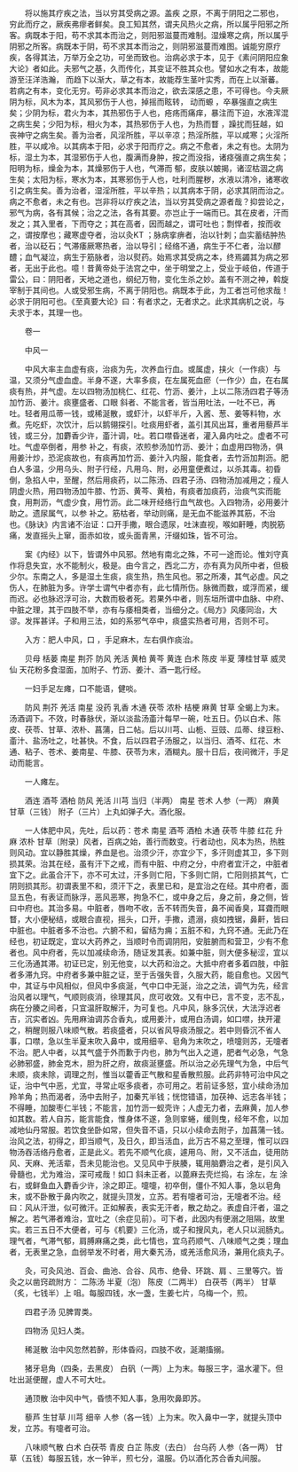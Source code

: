 <!-- { "loadSidebar": true } -->
　　将以施其疗疾之法，当以穷其受病之源。盖疾 之原，不离于阴阳之二邪也，穷此而疗之，厥疾弗瘳者鲜矣。良工知其然，谓夫风热火之病，所以属乎阳邪之所客。病既本于阳，苟不求其本而治之，则阳邪滋蔓而难制。湿燥寒之病，所以属乎阴邪之所客。病既本于阴，苟不求其本而治之，则阴邪滋蔓而难图。诚能穷原疗疾，各得其法，万举万全之功，可坐而致也。治病必求于本，见于《素问阴阳应象大论》者如此。夫邪气之基，久而传化，其变证不胜其众也。譬如水之有本，故能游至汪洋浩瀚， 而趋下以渐大，草之有本，故能荐生茎叶实秀，而在上以渐蕃。若病之有本，变化无穷。苟非必求其本而治之，欲去深感之患，不可得也。今夫厥阴为标，风木为本，其风邪伤于人也，掉摇而眩转， 动而螈 ，卒暴强直之病生矣；少阴为标，君火为本，其热邪伤于人也，疮疡而痛痒，暴注而下迫，水液浑混之病生矣；少阳为标，相火为本，其热邪伤于人也，为热而瞀 ，躁扰而狂越，如丧神守之病生矣。善为治者，风淫所胜，平以辛凉；热淫所胜，平以咸寒；火淫所胜，平以咸冷。以其病本于阳，必求于阳而疗之。病之不愈者，未之有也。太阴为标，湿土为本，其湿邪伤于人也，腹满而身肿，按之而没指，诸痉强直之病生矣；阳明为标，燥金为本，其燥邪伤于人也，气滞而 郁，皮肤以皴揭，诸涩枯涸之病生矣；太阳为标，寒水为本，其寒邪伤于人也，吐利而腥秽，水液以清冷，诸寒收引之病生矣。善为治者，湿淫所胜，平以辛热；以其病本于阴，必求其阴而治之。病之不愈者，未之有也。岂非将以疗疾之法，当以穷其受病之源者哉？抑尝论之，邪气为病，各有其候；治之之法，各有其要。亦岂止于一端而已。其在皮者，汗而发之；其入里者，下而夺之；其在高者，因而越之，谓可吐也；剽悍者，按而收之，谓按摩也；藏寒虚夺者，治以灸KT ；脉病挛痹者，治以针刺；血实蓄结肿热者，治以砭石；气滞痿厥寒热者，治以导引；经络不通，病生于不仁者，治以醪醴；血气凝泣，病生于筋脉者，治以熨药。始焉求其受病之本，终焉蠲其为病之邪者，无出于此也。噫！昔黄帝处于法宫之中，坐于明堂之上，受业于岐伯，传道于雷公，曰：阴阳者，天地之道也，纲纪万物，变化生杀之妙。盖有不测之神，斡旋宰制于其间也。人或受邪生病，不离于阴阳也。病既本于此，为工者岂可他求哉！必求于阴阳可也。《至真要大论》曰：有者求之，无者求之。此求其病机之说，与夫求于本，其理一也。

　　卷一

　　中风一

　　中风大率主血虚有痰，治痰为先，次养血行血。或属虚，挟火（一作痰）与温，又须分气虚血虚。半身不遂，大率多痰，在左属死血瘀（一作少）血，在右属痰有热，并气虚。左以四物汤加桃仁、红花、竹沥、姜汁，上以二陈汤四君子等汤加竹沥、姜汁。痰壅盛者、口眼 斜者、不能言者，皆当用吐法，一吐不已，再吐。轻者用瓜蒂一钱，或稀涎散，或虾汁，以虾半斤，入酱、葱、姜等料物，水煮。先吃虾，次饮汁，后以鹅翎探引。吐痰用虾者，盖引其风出耳，重者用藜芦半钱，或三分，加麝香少许，齑汁调，吐。若口噤昏迷者，灌入鼻内吐之。虚者不可吐。气虚卒倒者，用参 补之，有痰，浓煎参汤加竹沥、姜汁；血虚用四物汤，俱用姜汁炒，恐泥痰故也，有痰再加竹沥、姜汁入内服，能食者，去竹沥加荆沥。肥白人多温，少用乌头、附子行经，凡用乌、附，必用童便煮过，以杀其毒。初昏倒，急掐人中，至醒，然后用痰药，以二陈汤、四君子汤、四物汤加减用之；瘦人阴虚火热，用四物汤加牛膝、竹沥、黄芩、黄柏，有痰者加痰药，治痰气实而能食，用荆沥，气虚少食，用竹沥。此二味开经络行血气故也。入四物汤，必用姜汁助之。遗尿属气，以参 补之。筋枯者，举动则痛，是无血不能滋养其筋，不治也。《脉诀》内言诸不治证：口开手撒，眼合遗尿，吐沫直视，喉如鼾睡，肉脱筋痛，发直摇头上窜，面赤如妆，或头面青黑，汗缀如珠，皆不可治。

　　案《内经》以下，皆谓外中风邪。然地有南北之殊，不可一途而论。惟刘守真作将息失宜，水不能制火，极是。由今言之，西北二方，亦有真为风所中者，但极少尔。东南之人，多是湿土生痰，痰生热，热生风也。邪之所凑，其气必虚。风之伤人，在肺脏为多。许学士谓气中者亦有，此七情所伤。脉微而数，或浮而紧，缓而迟。必也脉迟浮可治，大数而极者死。若果外中者，则东垣所谓中血脉、中府、中脏之理，其于四肢不举，亦有与痿相类者，当细分之。《局方》风痿同治，大谬。发挥甚详。子和用三法，如的系邪气卒中，痰盛实热者可用，否则不可。

　　入方：肥人中风，口 ，手足麻木，左右俱作痰治。

　　贝母 栝蒌 南星 荆芥 防风 羌活 黄柏 黄芩 黄连 白术 陈皮 半夏 薄桂甘草 威灵仙 天花粉多食湿面，加附子、竹沥、姜汁、酒一匙行经。

　　一妇手足左瘫，口不能语，健啖。

　　防风 荆芥 羌活 南星 没药 乳香 木通 茯苓 浓朴 桔梗 麻黄 甘草 全蝎上为末。汤酒调下。不效，时春脉伏，渐以淡盐汤齑汁每早一碗，吐五日。仍以白术、陈皮、茯苓、甘草、浓朴、菖蒲，日二帖。后以川芎、山栀、豆豉、瓜蒂、绿豆粉、齑汁、盐汤吐之，吐甚快。不食，后以四君子汤服之，以当归、酒芩、红花、木通、粘子、苍术、姜南星、牛膝、茯苓为末，酒糊丸。服十日后，夜间微汗，手足动而能言。

　　一人瘫左。

　　酒连 酒芩 酒柏 防风 羌活 川芎 当归（半两） 南星 苍术 人参（一两） 麻黄 甘草（三钱） 附子（三片）上丸如弹子大。酒化服。

　　一人体肥中风，先吐，后以药：苍术 南星 酒芩 酒柏 木通 茯苓 牛膝 红花 升麻 浓朴 甘草〔附录〕风者，百病之始，善行而数变。行者动也，风本为热，热胜则风动。宜以静胜其燥，养血是也。治须少汗，亦宜少下，多汗则虚其卫，多下则损其荣。治其在经，虽有汗下之戒，而有中脏、中府之分，中府者宜汗之，中脏者宜下之。此虽合汗下，亦不可太过，汗多则亡阳，下多则亡阴，亡阳则损其气，亡阴则损其形。初谓表里不和，须汗下之，表里已和，是宜治之在经。其中府者，面显五色，有表证而脉浮，恶风恶寒，拘急不仁，或中身之后，身之前，身之侧，皆曰中府也。其治多易。中脏者，唇吻不收，舌不转而失音，鼻不闻香臭，耳聋而眼瞀，大小便秘结，或眼合直视，摇头，口开，手撒，遗溺，痰如拽锯，鼻鼾，皆曰中脏也。中脏者多不治也。六腑不和，留结为痈；五脏不和，九窍不通。无此乃在经也，初证既定，宜以大药养之，当顺时令而调阴阳，安脏腑而和营卫，少有不愈者也。风中府者，先以加减续命汤，随证发其表。如兼中脏，则大便多秘涩，宜以三化汤通其滞。初证已定，别无他变，以大药和治之。大抵中府者多着四肢，中脏者多滞九窍。中府者多兼中脏之证，至于舌强失音，久服大药，能自愈也。又因气中，其证与中风相似，但风中多痰涎，气中口中无涎，治之之法，调气为先，经言治风者以理气，气顺则痰消，徐理其风，庶可收效。又有中已，言不变，志不乱，病在分腠之间者，只宜温肝取解汗，为可复也。凡中风，脉多沉伏，大法浮迟者吉，沉实者凶。先用麻油调苏合香丸，或用姜汁，或用白汤调，如口噤，抉开灌之，稍醒则服八味顺气散。若痰盛者，只以省风导痰汤服之。若中则昏沉不省人事，口噤，急以生半夏末吹入鼻中，或用细辛、皂角为末吹之，喷嚏则苏，无嚏者不治。肥人中者，以其气盛于外而歉于内也，肺为气出入之道，肥者气必急，气急必肺邪盛，肺金克木，胆为肝之府，故痰涎壅盛。所以治之必先理气为急，中后气未顺，痰未除，调理之剂，惟当以藿香正气散和星香散煎服。此药非特可治中风之证，治中气中恶，尤宜，寻常止呕多痰者，亦可用之。若前证多怒，宜小续命汤加羚羊角；热而渴者，汤中去附子，加秦艽半钱；恍惚错语，加茯神、远志各半钱；不得睡，加酸枣仁半钱；不能言，加竹沥一蚬壳许；人虚无力者，去麻黄，加人参如其数。若人自苏，能言能食，惟身体不遂，急则挛蜷，缓则曳，经年不愈，以加减地仙丹常服。若饮食坐卧如常，但失音不语，只以小续命去附子，加菖蒲一钱。治风之法，初得之，即当顺气，及日久，即当活血，此万古不易之至理，惟可以四物汤吞活络丹愈者，正是此义。若先不顺气化痰，遽用乌、附，又不活血，徒用防风、天麻、羌活辈，吾未见能治也。又见风中于肤腠，辄用脑麝治之者，是引风入骨髓也，尤为难治，深可戒哉！如口 斜未正者，以蓖麻去壳烂捣，右 涂左，左 涂右，或鲜鱼血入麝香少许，涂之即正。嚏嚏，初卒倒，僵仆不知人事，急以皂角末，或不卧散于鼻内吹之，就提头顶发，立苏。若有嚏者可治，无嚏者不治。经曰：风从汗泄，似可微汗。正如解表，表实无汗者，散之劫之。表虚自汗者，温之解之。若气滞者难治，宜吐之（余症见前）。可下者，此因内有便溺之阻隔，故里实。若三五日不大便者，可与《机要》三化汤，或子和搜风丸，老人只以润肠丸。理气者，气滞气郁，肩膊麻痛之类，此七情也，宜乌药顺气、八味顺气之类；理血者，无表里之急，血弱举发不时者，用大秦艽汤，或羌活愈风汤，兼用化痰丸子。

　　灸，可灸风池、百会、曲池、合谷、风市、绝骨、环跳、肩 、三里等穴。皆灸之以凿窍疏附方： 二陈汤 半夏（泡） 陈皮（二两半） 白茯苓（两半） 甘草（炙，七钱半）上 咀。每服四钱，水一盏，生姜七片，乌梅一个，煎。

　　四君子汤  见脾胃类。

　　四物汤  见妇人类。

　　稀涎散  治中风忽然若醉，形体昏闷，四肢不收，涎潮搐搦。

　　猪牙皂角（四条，去黑皮） 白矾（一两）上为末。每服三字，温水灌下。但吐出涎便醒，虚人不可大吐。

　　通顶散  治中风中气，昏愦不知人事，急用吹鼻即苏。

　　藜芦 生甘草 川芎 细辛 人参（各一钱）上为末。吹入鼻中一字，就提头顶中发，立苏。有嚏者可治。

　　八味顺气散 白术 白茯苓 青皮 白芷 陈皮（去白） 台乌药 人参（各一两） 甘草（五钱）每服五钱，水一钟半，煎七分，温服。仍以酒化苏合香丸间服。

